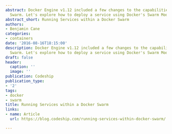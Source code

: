 ```yaml
---
abstract: Docker Engine v1.12 included a few changes to the capabilities of Docker
  Swarm. Let's explore how to deploy a service using Docker's Swarm Mode.
abstract_short: Running Services within a Docker Swarm
authors:
- Benjamin Cane
categories:
- containers
date: '2016-08-16T18:15:00'
description: Docker Engine v1.12 included a few changes to the capabilities of Docker
  Swarm. Let's explore how to deploy a service using Docker's Swarm Mode.
draft: false
header:
  caption: ''
  image: ''
publication: Codeship
publication_type:
- '2'
tags:
- docker
- swarm
title: Running Services within a Docker Swarm
links:
- name: Article
  url: https://blog.codeship.com/running-services-within-docker-swarm/

---
```

